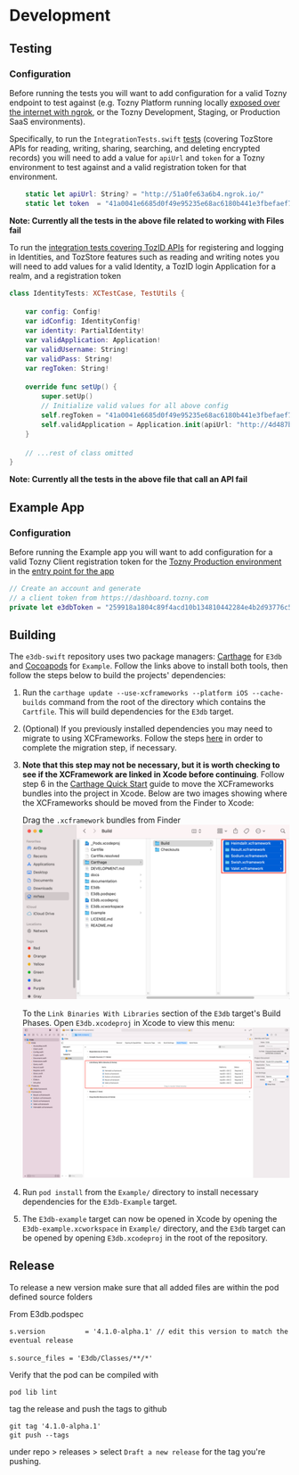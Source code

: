 
# Development

## Testing

### Configuration

Before running the tests you will want to add configuration for a valid Tozny endpoint to test against (e.g. Tozny Platform running locally [exposed over the internet with ngrok](https://ngrok.com), or the Tozny Development, Staging, or Production SaaS environments).

Specifically, to run the `IntegrationTests.swift` [tests](./Example/IntegrationTests.swfit) (covering TozStore APIs for reading, writing, sharing, searching, and deleting encrypted records) you will need to add a value for `apiUrl` and `token` for a Tozny environment to test against and a valid registration token for that environment.

```swift
    static let apiUrl: String? = "http://51a0fe63a6b4.ngrok.io/"
    static let token  = "41a0041e6685d0f49e95235e68ac6180b441e3fbefaef7357ebc29b050976d12"
```

**Note: Currently all the tests in the above file related to working with Files fail**

To run the [integration tests covering TozID APIs](./Example/IdentityTests.swfit) for registering and logging in Identities, and TozStore features such as reading and writing notes you will need to add values for a valid Identity, a TozID login Application for a realm, and a registration token

```swift
class IdentityTests: XCTestCase, TestUtils {

    var config: Config!
    var idConfig: IdentityConfig!
    var identity: PartialIdentity!
    var validApplication: Application!
    var validUsername: String!
    var validPass: String!
    var regToken: String!

  	override func setUp() {
        super.setUp()
        // Initialize valid values for all above config
        self.regToken = "41a0041e6685d0f49e95235e68ac6180b441e3fbefaef7357ebc29b050976d12"
        self.validApplication = Application.init(apiUrl: "http://4d487b296be0.ngrok.io", appName: "account", realmName: "local", brokerTargetUrl: "http://id.tozny.com/local/recover")
    }

	// ...rest of class omitted
}
```

**Note: Currently all the tests in the above file that call an API fail**


## Example App

### Configuration

Before running the Example app you will want to add configuration for a valid Tozny Client registration token for the [Tozny Production environment](https://dashboard.tozny.com) in the [entry point for the app](./Example/E3db-Example/ViewController.swift)

```swift
// Create an account and generate
// a client token from https://dashboard.tozny.com
private let e3dbToken = "259918a1804c89f4acd10b134810442284e4b2d93776c5a7a1c8934e14113a81"
```

## Building

The `e3db-swift` repository uses two package managers: [Carthage](https://formulae.brew.sh/formula/carthage#default) for `E3db` and [Cocoapods](https://cocoapods.org/) for `Example`. Follow the links above to install both tools, then follow the steps below to build the projects' dependencies:

1. Run the `carthage update --use-xcframeworks --platform iOS --cache-builds` command from the root of the directory which contains the `Cartfile`. This will build dependencies for the `E3db` target.  

2. (Optional) If you previously installed dependencies you may need to migrate to using XCFrameworks. Follow the steps [here](https://github.com/Carthage/Carthage#migrating-a-project-from-framework-bundles-to-xcframeworks) in order to complete the migration step, if necessary.

3. **Note that this step may not be necessary, but it is worth checking to see if the XCFramework are linked in Xcode before continuing**. Follow step 6 in the [Carthage Quick Start](https://github.com/Carthage/Carthage#quick-start) guide to move the XCFrameworks bundles into the project in Xcode. Below are two images showing where the XCFrameworks should be moved from the Finder to Xcode: 

    Drag the `.xcframework` bundles from Finder
    ![Finder menu showing XCFramework Bundles](./documentation/images/xcframeworks-finder-loc.png)    

    To the `Link Binaries With Libraries` section of the `E3db` target's Build Phases. Open `E3db.xcodeproj` in Xcode to view this menu:
    ![Xcode Build Phases Menu](./documentation/images/xcframeworks-xcode-loc.png)


4. Run `pod install` from the `Example/` directory to install necessary dependencies for the `E3db-Example` target. 

5. The `E3db-example` target can now be opened in Xcode by opening the `E3db-example.xcworkspace` in `Example/` directory, and the `E3db` target can be opened by opening `E3db.xcodeproj` in the root of the repository. 

## Release 

To release a new version make sure that all added files are within the pod defined source folders

From E3db.podspec
```
s.version          = '4.1.0-alpha.1' // edit this version to match the eventual release

s.source_files = 'E3db/Classes/**/*'
```

Verify that the pod can be compiled with
```
pod lib lint
```

tag the release and push the tags to github
```
git tag '4.1.0-alpha.1'
git push --tags
```

under repo > releases > select `Draft a new release` for the tag you're pushing.
